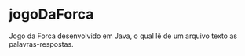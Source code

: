 # jogoDaForca
Jogo da Forca desenvolvido em Java, o qual lê de um arquivo texto as palavras-respostas.
